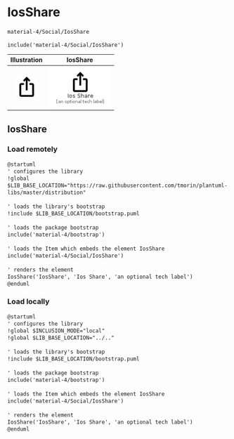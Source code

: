 # IosShare


```text
material-4/Social/IosShare
```

```text
include('material-4/Social/IosShare')
```



| Illustration | IosShare |
| :---: | :---: |
| ![illustration for Illustration](../../material-4/Social/IosShare.png) | ![illustration for IosShare](../../material-4/Social/IosShare.Local.png) |




## IosShare

### Load remotely
```plantuml
@startuml
' configures the library
!global $LIB_BASE_LOCATION="https://raw.githubusercontent.com/tmorin/plantuml-libs/master/distribution"

' loads the library's bootstrap
!include $LIB_BASE_LOCATION/bootstrap.puml

' loads the package bootstrap
include('material-4/bootstrap')

' loads the Item which embeds the element IosShare
include('material-4/Social/IosShare')

' renders the element
IosShare('IosShare', 'Ios Share', 'an optional tech label')
@enduml
```

### Load locally
```plantuml
@startuml
' configures the library
!global $INCLUSION_MODE="local"
!global $LIB_BASE_LOCATION="../.."

' loads the library's bootstrap
!include $LIB_BASE_LOCATION/bootstrap.puml

' loads the package bootstrap
include('material-4/bootstrap')

' loads the Item which embeds the element IosShare
include('material-4/Social/IosShare')

' renders the element
IosShare('IosShare', 'Ios Share', 'an optional tech label')
@enduml
```

